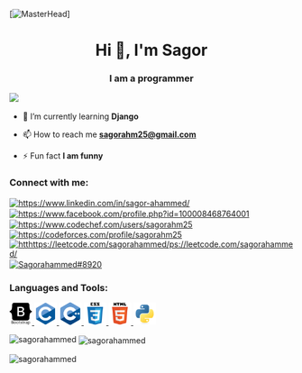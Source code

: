 [![MasterHead](https://drive.google.com/file/d/170_EK9HMMKWrCw9MLxqXKvlQBuwZC1lf/view?usp=sharing)]
<h1 align="center">Hi 👋, I'm Sagor</h1>
<h3 align="center">I am a programmer</h3>

<p align="left"> <img src="https://www.canva.com/design/DAFX2KNam-Q/tLfPXIpGtmJqFDaKvxlsnA/edit" /> </p>

- 🌱 I’m currently learning **Django**

- 📫 How to reach me **sagorahm25@gmail.com**

- ⚡ Fun fact **I am funny**

<h3 align="left">Connect with me:</h3>
<p align="left">
<a href="https://linkedin.com/in/https://www.linkedin.com/in/sagor-ahammed/" target="blank"><img align="center" src="https://raw.githubusercontent.com/rahuldkjain/github-profile-readme-generator/master/src/images/icons/Social/linked-in-alt.svg" alt="https://www.linkedin.com/in/sagor-ahammed/" height="30" width="40" /></a>
<a href="https://fb.com/https://www.facebook.com/profile.php?id=100008468764001" target="blank"><img align="center" src="https://raw.githubusercontent.com/rahuldkjain/github-profile-readme-generator/master/src/images/icons/Social/facebook.svg" alt="https://www.facebook.com/profile.php?id=100008468764001" height="30" width="40" /></a>
<a href="https://www.codechef.com/users/https://www.codechef.com/users/sagorahm25" target="blank"><img align="center" src="https://cdn.jsdelivr.net/npm/simple-icons@3.1.0/icons/codechef.svg" alt="https://www.codechef.com/users/sagorahm25" height="30" width="40" /></a>
<a href="https://codeforces.com/profile/https://codeforces.com/profile/sagorahm25" target="blank"><img align="center" src="https://raw.githubusercontent.com/rahuldkjain/github-profile-readme-generator/master/src/images/icons/Social/codeforces.svg" alt="https://codeforces.com/profile/sagorahm25" height="30" width="40" /></a>
<a href="https://www.leetcode.com/htthttps://leetcode.com/sagorahammed/ps://leetcode.com/sagorahammed/" target="blank"><img align="center" src="https://raw.githubusercontent.com/rahuldkjain/github-profile-readme-generator/master/src/images/icons/Social/leet-code.svg" alt="htthttps://leetcode.com/sagorahammed/ps://leetcode.com/sagorahammed/" height="30" width="40" /></a>
<a href="https://discord.gg/Sagorahammed#8920" target="blank"><img align="center" src="https://raw.githubusercontent.com/rahuldkjain/github-profile-readme-generator/master/src/images/icons/Social/discord.svg" alt="Sagorahammed#8920" height="30" width="40" /></a>
</p>

<h3 align="left">Languages and Tools:</h3>
<p align="left"> <a href="https://getbootstrap.com" target="_blank" rel="noreferrer"> <img src="https://raw.githubusercontent.com/devicons/devicon/master/icons/bootstrap/bootstrap-plain-wordmark.svg" alt="bootstrap" width="40" height="40"/> </a> <a href="https://www.cprogramming.com/" target="_blank" rel="noreferrer"> <img src="https://raw.githubusercontent.com/devicons/devicon/master/icons/c/c-original.svg" alt="c" width="40" height="40"/> </a> <a href="https://www.w3schools.com/cpp/" target="_blank" rel="noreferrer"> <img src="https://raw.githubusercontent.com/devicons/devicon/master/icons/cplusplus/cplusplus-original.svg" alt="cplusplus" width="40" height="40"/> </a> <a href="https://www.w3schools.com/css/" target="_blank" rel="noreferrer"> <img src="https://raw.githubusercontent.com/devicons/devicon/master/icons/css3/css3-original-wordmark.svg" alt="css3" width="40" height="40"/> </a> <a href="https://www.w3.org/html/" target="_blank" rel="noreferrer"> <img src="https://raw.githubusercontent.com/devicons/devicon/master/icons/html5/html5-original-wordmark.svg" alt="html5" width="40" height="40"/> </a> <a href="https://www.python.org" target="_blank" rel="noreferrer"> <img src="https://raw.githubusercontent.com/devicons/devicon/master/icons/python/python-original.svg" alt="python" width="40" height="40"/> </a> </p>

<p><img align="left" src="https://github-readme-stats.vercel.app/api/top-langs?username=sagorahammed&show_icons=true&locale=en&layout=compact" alt="sagorahammed" /></p>

<p>&nbsp;<img align="center" src="https://github-readme-stats.vercel.app/api?username=sagorahammed&show_icons=true&locale=en" alt="sagorahammed" /></p>

<p><img align="center" src="https://github-readme-streak-stats.herokuapp.com/?user=sagorahammed&" alt="sagorahammed" /></p>
